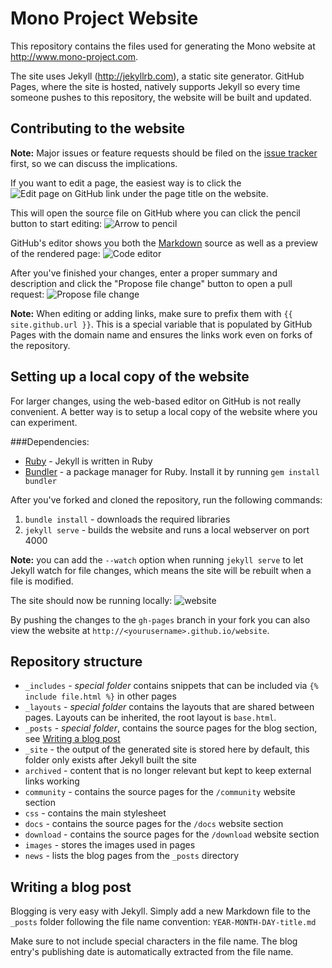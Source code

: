Mono Project Website
====================

This repository contains the files used for generating the Mono website at http://www.mono-project.com.

The site uses Jekyll (http://jekyllrb.com), a static site generator. GitHub Pages, where the site is hosted, natively supports Jekyll so every time someone pushes to this repository, the website will be built and updated.

Contributing to the website
---------------------------
**Note:** Major issues or feature requests should be filed on the [issue tracker](https://github.com/mono/website/issues) first, so we can discuss the implications.

If you want to edit a page, the easiest way is to click the ![Edit page on GitHub](https://cloud.githubusercontent.com/assets/1376924/3712375/a6d7bc42-150f-11e4-9ceb-5230cbbfba3f.png) link under the page title on the website.

This will open the source file on GitHub where you can click the pencil button to start editing:
![Arrow to pencil](https://cloud.githubusercontent.com/assets/1376924/3712474/1d2fe57a-1517-11e4-86b2-d083dbeaa4ae.png)

GitHub's editor shows you both the [Markdown](https://guides.github.com/features/mastering-markdown/) source as well as a preview of the rendered page:
![Code editor](https://cloud.githubusercontent.com/assets/1376924/3712360/c669c088-150e-11e4-9bc3-d979b0669924.png)

After you've finished your changes, enter a proper summary and description and click the "Propose file change" button to open a pull request:
![Propose file change](https://cloud.githubusercontent.com/assets/1376924/3712481/52423448-1517-11e4-8aa8-9c9f9befb6bc.png)

**Note:** When editing or adding links, make sure to prefix them with `{{ site.github.url }}`. This is a special variable that is populated by GitHub Pages with the domain name and ensures the links work even on forks of the repository.

Setting up a local copy of the website
--------------------------------------
For larger changes, using the web-based editor on GitHub is not really convenient. A better way is to setup a local copy of the website where you can experiment.

###Dependencies:
 - [Ruby](https://www.ruby-lang.org/) - Jekyll is written in Ruby
 - [Bundler](http://bundler.io/) - a package manager for Ruby. Install it by running `gem install bundler`

After you've forked and cloned the repository, run the following commands:
 1. `bundle install` - downloads the required libraries
 2. `jekyll serve` - builds the website and runs a local webserver on port 4000
 
**Note:** you can add the `--watch` option when running `jekyll serve` to let Jekyll watch for file changes, which means the site will be rebuilt when a file is modified.

The site should now be running locally:
![website](https://cloud.githubusercontent.com/assets/1376924/3712425/c1ab2e9c-1513-11e4-9df2-6e69d461c3cf.png)

By pushing the changes to the `gh-pages` branch in your fork you can also view the website at `http://<yourusername>.github.io/website`.

Repository structure
--------------------
 - `_includes` - *special folder* contains snippets that can be included via `{% include file.html %}` in other pages
 - `_layouts` - *special folder* contains the layouts that are shared between pages. Layouts can be inherited, the root layout is `base.html`.
 - `_posts` - *special folder*, contains the source pages for the blog section, see [Writing a blog post](#writing-a-blog-post)
 - `_site` - the output of the generated site is stored here by default, this folder only exists after Jekyll built the site
 - `archived` - content that is no longer relevant but kept to keep external links working
 - `community` - contains the source pages for the `/community` website section
 - `css` - contains the main stylesheet
 - `docs` - contains the source pages for the `/docs` website section
 - `download` - contains the source pages for the `/download` website section
 - `images` - stores the images used in pages
 - `news` - lists the blog pages from the `_posts` directory

Writing a blog post
-------------------
Blogging is very easy with Jekyll. Simply add a new Markdown file to the `_posts` folder following the file name convention: `YEAR-MONTH-DAY-title.md`

Make sure to not include special characters in the file name. The blog entry's publishing date is automatically extracted from the file name.
